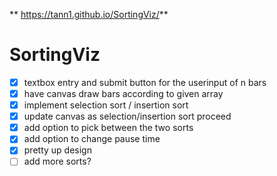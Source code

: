 ** https://tann1.github.io/SortingViz/**
# SortingViz
- [x] textbox entry and submit button for the userinput of n bars
- [x] have canvas draw bars according to given array
- [x] implement selection sort / insertion sort
- [x] update canvas as selection/insertion sort proceed
- [x] add option to pick between the two sorts
- [x] add option to change pause time
- [x] pretty up design
- [ ] add more sorts?
